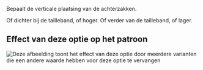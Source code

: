 Bepaalt de verticale plaatsing van de achterzakken.

Of dichter bij de tailleband, of hoger. Of verder van de tailleband, of lager.

## Effect van deze optie op het patroon

![Deze afbeelding toont het effect van deze optie door meerdere varianten die een andere waarde hebben voor deze optie te vervangen](charlie_backpocketverticalplacement_sample.svg "Effect van deze optie op het patroon")
